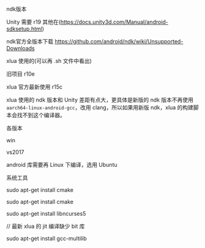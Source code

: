 

ndk版本

Unity 需要 r19 其他在(https://docs.unity3d.com/Manual/android-sdksetup.html)

ndk官方全版本下载 https://github.com/android/ndk/wiki/Unsupported-Downloads

xlua 使用的(可以再 .sh 文件中看出)

旧项目 r10e 

xlua 官方最新使用 r15c

xlua 使用的 ndk 版本和 Unity 差距有点大，更具体是新版的 ndk 版本不再使用 `aarch64-linux-android-gcc`，改用 clang，所以如果用新版 ndk，xlua 的构建脚本会找不到这个编译器。



各版本

win

vs2017

android 库需要再 Linux 下编译，选用 Ubuntu

系统工具

sudo apt-get install cmake

sudo apt-get install cmake

sudo apt-get install libncurses5



// 最新 xlua 的 jit 编译缺少 bit 库

sudo apt-get install gcc-multilib

